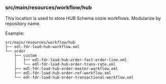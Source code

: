 ### src/main/resources/workflow/hub

This location is used to store HUB Schema oozie workflows. Modularize by repository name.

Example:
```
src/main/resources/workflow/hub
├── edl-fdr-load-hub-workflow.xml
└── order
    ├── custom
    │   ├── edl-fdr-load-hub-order-fact-order-line.xml
    │   └── edl-fdr-load-hub-order-trans-rate.xml
    ├── edl-fdr-load-hub-order-master-workflow.xml
    ├── edl-fdr-load-hub-order-ref-workflow.xml
    └── edl-fdr-load-hub-order-transactional-workflow.xml
```